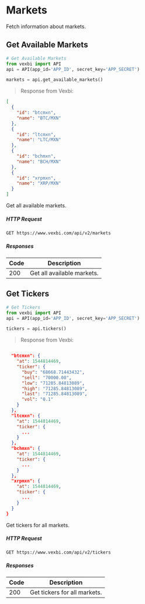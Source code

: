 # Markets

Fetch information about markets.

## Get Available Markets

```python
# Get Available Markets
from vexbi import API
api = API(app_id='APP_ID', secret_key='APP_SECRET')

markets = api.get_available_markets()
```

> Response from Vexbi:

```json
[
  {
    "id": "btcmxn",
    "name": "BTC/MXN"
  },
  {
    "id": "ltcmxn",
    "name": "LTC/MXN"
  },
  {
    "id": "bchmxn",
    "name": "BCH/MXN"
  },
  {
    "id": "xrpmxn",
    "name": "XRP/MXN"
  }
]
```

Get all available markets.

##### HTTP Request
`GET https://www.vexbi.com/api/v2/markets`

##### Responses

| Code | Description |
| ---- | ----------- |
| 200 | Get all available markets. |

## Get Tickers

```python
# Get Tickers
from vexbi import API
api = API(app_id='APP_ID', secret_key='APP_SECRET')

tickers = api.tickers()
```

> Response from Vexbi:

```json

  "btcmxn": {
    "at": 1544814469,
    "ticker": {
      "buy": "68668.71443432",
      "sell": "70000.00",
      "low": "71285.84813089",
      "high": "71285.84813089",
      "last": "71285.84813089",
      "vol": "0.1"
    }
  },
  "ltcmxn": {
    "at": 1544814469,
    "ticker": {
      ...
    }
  },
  "bchmxn": {
    "at": 1544814469,
    "ticker": {
      ...
    }
  },
  "xrpmxn": {
    "at": 1544814469,
    "ticker": {
      ...
    }
  }
}
```

Get tickers for all markets.

##### HTTP Request
`GET https://www.vexbi.com/api/v2/tickers`

##### Responses

| Code | Description |
| ---- | ----------- |
| 200 | Get tickers for all markets. |
